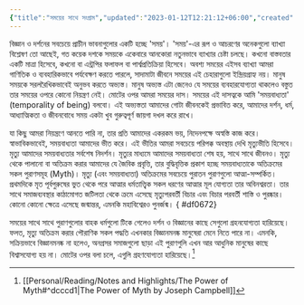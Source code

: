 ```yaml
---
{"title":"সময়ের সাথে সংগ্রাম","updated":"2023-01-12T12:21:12+06:00","created":"2021-04-28T09:36:40+06:00","location":"বাড্ডা, ঢাকা","dg-note-icon":2,"dg-publish":true,"dg-permalink":"personal/musings/revolt-against-time","tags":["death","physics","philosophy","myth"],"permalink":"/personal/musings/revolt-against-time/","dgPassFrontmatter":true,"maturity":"1"}
---
```


বিজ্ঞান ও দর্শনের সবচেয়ে প্রাচীন ভাবনাগুলোর একটি হচ্ছে 'সময়'। 'সময়'-এর রূপ ও আচরণের অনেকগুলো ব্যাখ্যা বিশ্লেষণ তো আছেই, গত কয়েক দশকে সময়কে একেবারে আনকোরা নতুনভাবে ব্যাখ্যার চেষ্টা চলছে। কখনো বাস্তবতার একটি মাত্রা হিসেবে, কখনো বা এন্ট্রপির ফলাফল বা পার্শ্বপ্রতিক্রিয়া হিসেবে। অবশ্য সময়ের এইসব ব্যাখ্যা আমরা গাণিতিক ও ব্যবহারিকভাবে পর্যবেক্ষণ করতে পারলে, সাদামাটা জীবনে সময়ের এই চেহারাগুলো ইন্দ্রিয়গ্রাহ্য নয়। মানুষ সময়কে সরলরৈখিকভাবেই অনুভব করতে অভ্যস্ত। মানুষ অভ্যস্ত এটা জেনেও যে সময়ের ব্যবহারযোগ্যতা থাকলেও বস্তুত তার সময়ের ওপরে কোনো নিয়ন্ত্রণ নেই। মোটের ওপর আমরা সময়ের দাস। সময়ের এই দাসত্বকে আমি 'সময়বাধ্যতা' (temporality of being) বলবো। এই অভ্যস্ততা আমাদের গোটা জীবনকেই প্রভাবিত করে, আমাদের দর্শন, ধর্ম, আধ্যাত্মিকতা ও জীবনবোধে সময় একটা খুব গুরুত্বপূর্ণ জায়গা দখল করে রাখে।

যা কিছু আমরা নিয়ন্ত্রণে আনতে পারি না, তার প্রতি আমাদের একরকম ভয়, নিদেনপক্ষে অস্বস্তি কাজ করে। স্বাভাবিকভাবেই, সময়বাধ্যতা আমাদের ভীত করে। এই ভীতির আমরা সবচেয়ে পরিপক্ক অবস্থায় দেখি মৃত্যুভীতি হিসেবে। মৃত্যু আমাদের সময়বাধ্যতার সর্বশেষ নিদর্শন। মৃত্যুর মাধ্যমে আমাদের সময়বাধ্যতা শেষ হয়, সাথে সাথে জীবনও। মৃত্যু থেকে পালানো বা অতিক্রম করার আমাদের যে জৈবিক প্রবৃত্তি, তার বুদ্ধিবৃত্তিক প্রকাশ হচ্ছে সময়বাধ্যতাকে অতিক্রমের সকল পুরাণসমূহ (Myth)। মৃত্যু (এবং সময়বাধ্যতা) অতিক্রমের সবচেয়ে পুরাতন পুরাণগুলো আত্মা-সম্পর্কিত। প্রথমদিকে মৃত পূর্বপুরুষের ভুত থেকে পরে আত্মার ধর্মতাত্ত্বিক সকল ধরণের আত্মার মূল যোগ্যতা তার অবিনশ্বরতা। তার সাথে সমাজব্যবস্থার কাঠামোগত জটিলতা থেকে ক্রমে এসেছে মৃত্যুপরবর্তী বিচার এবং বিচার পরবর্তী শাস্তি ও পুরষ্কার। কোনো কোনো ক্ষেত্রে এসেছে জন্মান্তর, এমনকি মহাবিশ্বেরও পুনর্জন্ম।
{ #df0672}


সময়ের সাথে সাথে পুরাণগুলোর বাহক ধর্মগুলো টিকে গেলেও দর্শন ও বিজ্ঞানের কাছে সেগুলো গ্রহনযোগ্যতা হারিয়েছে। ফলত, মৃত্যু অতিক্রম করার পৌরাণিক সকল পদ্ধতি এখনকার বিজ্ঞানমনষ্ক মানুষেরা মেনে নিতে পারে না। এমনকি, সক্রিয়ভাবে বিজ্ঞানমনষ্ক না হলেও, অনগ্রসর সমাজগুলো ছাড়া এই পুরাণগুলি এখন আর আধুনিক মানুষের কাছে বিশ্বাসযোগ্য হয় না। মোটের ওপর বলা চলে, এগুলি গ্রহণযোগ্যতা হারিয়েছে।[^1]

[^1]: [[Personal/Reading/Notes and Highlights/The Power of Myth#^dcccd1\|The Power of Myth by Joseph Campbell]]